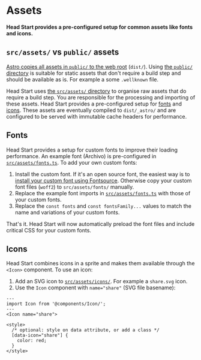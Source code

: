 # Assets

**Head Start provides a pre-configured setup for common assets like fonts and icons.**

## `src/assets/` vs `public/` assets

[Astro copies all assets in `public/` to the web root](https://docs.astro.build/en/basics/project-structure/#public) (`dist/`). Using [the `public/` directory](../public/) is suitable for static assets that don't require a build step and should be available as is. For example a some `.wellknown` file.

Head Start uses [the `src/assets/` directory](../src/assets/) to organise raw assets that do require a build step. You are responsible for the processing and importing of these assets. Head Start provides a pre-configured setup for [fonts](#fonts) and [icons](#icons). These assets are eventually compiled to `dist/_astro/` and are configured to be served with immutable cache headers for performance.


## Fonts

Head Start provides a setup for custom fonts to improve their loading performance. An example font (Archivo) is pre-configured in [`src/assets/fonts.ts`](../src/assets/fonts.ts). To add your own custom fonts:

1. Install the custom font. If it's an open source font, the easiest way is to [install your custom font using Fontsource](https://fontsource.org/docs/getting-started/install). Otherwise copy your custom font files (`woff2`) to `src/assets/fonts/` manually.
2. Replace the example font imports in [`src/assets/fonts.ts`](../src/assets/fonts.ts) with those of your custom fonts.
3. Replace the `const fonts` and `const fontsFamily...` values to match the name and variations of your custom fonts.

That's it. Head Start will now automatically preload the font files and include critical CSS for your custom fonts.


## Icons

Head Start combines icons in a sprite and makes them available through the `<Icon>` component. To use an icon:

1. Add an SVG icon to [`src/assets/icons/`](../src/assets/icons/). For example a `share.svg` icon.
2. Use the `Icon` component with `name="share"` (SVG file basename):

```astro
---
import Icon from '@components/Icon/';
---
<Icon name="share">

<style>
  /* optional: style on data attribute, or add a class */
  [data-icon="share"] {
    color: red;
  }
</style>
```
